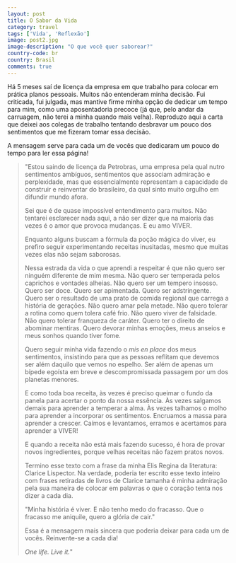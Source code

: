 ```yaml
---
layout: post
title: O Sabor da Vida
category: travel
tags: ['Vida', 'Reflexão']
image: post2.jpg
image-description: "O que você quer saborear?"
country-code: br
country: Brasil
comments: true
---
```


Há 5 meses saí de licença da empresa em que trabalho para colocar em prática planos pessoais. Muitos não entenderam minha decisão. Fui criticada, fui julgada, mas mantive firme minha opção de dedicar um tempo para mim, como uma aposentadoria precoce (já que, pelo andar da carruagem, não terei a minha quando mais velha). Reproduzo aqui a carta que deixei aos colegas de trabalho tentando desbravar um pouco dos sentimentos que me fizeram tomar essa decisão.

A mensagem serve para cada um de vocês que dedicaram um pouco do tempo para ler essa página! 


>"Estou saindo de licença da Petrobras, uma empresa pela qual nutro sentimentos ambíguos, sentimentos que associam admiração e perplexidade, mas que essencialmente representam a capacidade de construir e reinventar do brasileiro, da qual sinto muito orgulho em difundir mundo afora. 
>
>Sei que é de quase impossível entendimento para muitos. Não tentarei esclarecer nada aqui, a não ser dizer que na maioria das vezes é o amor que provoca mudanças. E eu amo VIVER. 
>
>Enquanto alguns buscam a fórmula da poção mágica do viver, eu prefiro seguir experimentando receitas inusitadas, mesmo que muitas vezes elas não sejam saborosas. 
>
>Nessa estrada da vida o que aprendi a respeitar é que não quero ser ninguém diferente de mim mesma. Não quero ser temperada pelos caprichos e vontades alheias. Não quero ser um tempero insosso. Quero ser doce. Quero ser apimentada. Quero ser adstringente. Quero ser o resultado de uma prato de comida regional que carrega a história de gerações. Não quero amar pela metade. Não quero tolerar a rotina como quem tolera café frio. Não quero viver de falsidade. Não quero tolerar franqueza de caráter. Quero ter o direito de abominar mentiras. Quero devorar minhas emoções, meus anseios e meus sonhos quando tiver fome.
>
>Quero seguir minha vida fazendo o *mis en place* dos meus sentimentos, insistindo para que as pessoas reflitam que devemos ser além daquilo que vemos no espelho. Ser além de apenas um bípede egoísta em breve e descompromissada passagem por um dos planetas menores. 
>
>E como toda boa receita, às vezes é preciso queimar o fundo da panela para acertar o ponto da nossa essência. Às vezes salgamos demais para aprender a temperar a alma. Às vezes talhamos o molho para aprender a incorporar os sentimentos. Encruamos a massa para aprender a crescer. Caímos e levantamos, erramos e acertamos para aprender a VIVER!
>
>E quando a receita não está mais fazendo sucesso, é hora de provar novos ingredientes, porque velhas receitas não fazem pratos novos.
>
>Termino esse texto com a frase da minha Elis Regina da literatura: Clarice Lispector. Na verdade, poderia ter escrito esse texto inteiro com frases retiradas de livros de Clarice tamanha é minha admiração pela sua maneira de colocar em palavras o que o coração tenta nos dizer a cada dia.
>
>"Minha história é viver. E não tenho medo do fracasso. Que o fracasso me aniquile, quero a glória de cair." 
>
>Essa é a mensagem mais sincera que poderia deixar para cada um de vocês. Reinvente-se a cada dia!
>
>*One life. Live it.*"
